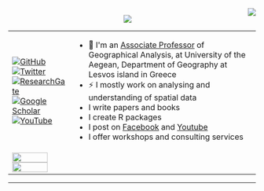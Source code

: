  <img align="right" src="https://visitor-badge.laobi.icu/badge?page_id=dimitrisk.dimitrisk">
 <p align="center">
  <a href="https://git.io/typing-svg">
    <img src="https://readme-typing-svg.herokuapp.com/?lines=Hello,+there!+👋;This+is+Dimitris+Kavroudakis....;Nice+to+meet+you!&center=true&size=20">
  </a></p>
 
 <table>
  
  <tr>
    <td><a href="https://github.com/dimitrisk"><img src="https://img.shields.io/github/followers/dimitrisk.svg?label=GitHub&style=for-the-badge&color=red" alt="GitHub"></a> <br/>
<a href="https://twitter.com/dimitris_k"><img src="https://img.shields.io/badge/-Twitter-555555?style=for-the-badge&logo=twitter&logoColor=white" alt="Twitter"></a><br/>
  <a href="https://www.researchgate.net/profile/Dimitris_Kavroudakis"><img src="https://img.shields.io/badge/-ResearchGate-555555?style=for-the-badge&logo=researchgate&logoColor=white" alt="ResearchGate"></a><br/>
  <a href="https://scholar.google.com/citations?user=dmbKZ48AAAAJ"><img src="https://img.shields.io/badge/-Google Scholar-555555?style=for-the-badge&logo=google-scholar&logoColor=white" alt="Google Scholar"></a><br/>
  <a href="https://www.youtube.com/@kavroudakis"><img src="https://img.shields.io/badge/-YouTube-555555?style=for-the-badge&logo=youtube&logoColor=white" alt="YouTube"></a></td>
    
   <td>
   <ul>
    <li>💬 I'm an <a href="https://www.dimitrisk.gr">Associate Professor</a> of Geographical Analysis, at University of the Aegean, Department of Geography at Lesvos island in Greece </li>
    <li>⚡ I mostly work on analysing and understanding of spatial data</li>
    <li>I write papers and books</li>
    <li>I create R packages</li>
    <li>I post on <a href="https://www.facebook.com/dimitris.kavroudakis">Facebook</a> and <a href="https://www.youtube.com/@kavroudakis">Youtube</a>  </li>
    <li>I offer workshops and consulting services</li>
  </ul> 
  </td>
    
  </tr>
 
 <tr>
  <td><img src="https://github-readme-stats.vercel.app/api?username=dimitrisk&count_private=true&show_icons=true&theme=merko"  width="80%"/>
   <img src="https://github-readme-stats.vercel.app/api/top-langs/?username=dimitrisk&layout=compact&theme=merko"   width="80%"/></td>
  <td></td>
 </tr>
 
</table> 

 
 

<hr>



  
  

  
